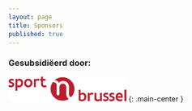 ```yaml
---
layout: page
title: Sponsors
published: true
---
```


### Gesubsidiëerd door:

[![homepage](/img/vgc.png)](https://www.sportinbrussel.be/)
{: .main-center }
